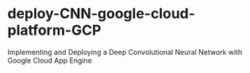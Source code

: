 # deploy-CNN-google-cloud-platform-GCP
Implementing and Deploying a Deep Convolutional Neural Network with Google Cloud App Engine
